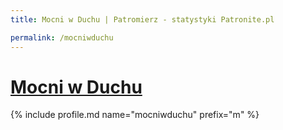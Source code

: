 ```yaml
---
title: Mocni w Duchu | Patromierz - statystyki Patronite.pl

permalink: /mocniwduchu
---
```


# [Mocni w Duchu](https://patronite.pl/mocniwduchu)

{% include profile.md name="mocniwduchu" prefix="m" %}
